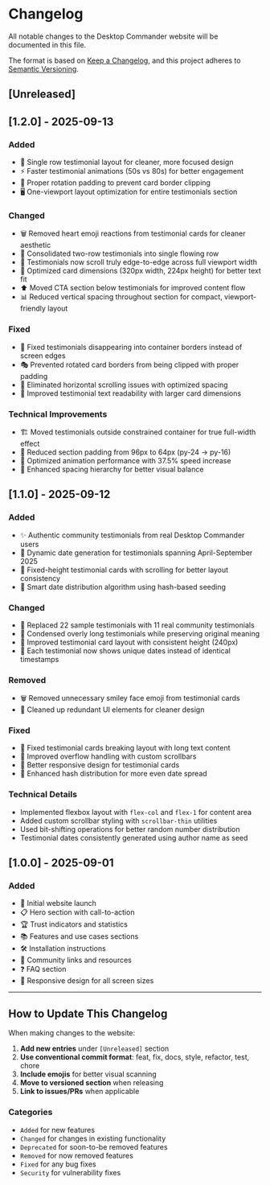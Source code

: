 # Changelog

All notable changes to the Desktop Commander website will be documented in this file.

The format is based on [Keep a Changelog](https://keepachangelog.com/en/1.0.0/),
and this project adheres to [Semantic Versioning](https://semver.org/spec/v2.0.0.html).

## [Unreleased]

## [1.2.0] - 2025-09-13

### Added
- 🎨 Single row testimonial layout for cleaner, more focused design
- ⚡ Faster testimonial animations (50s vs 80s) for better engagement
- 📐 Proper rotation padding to prevent card border clipping
- 🖥️ One-viewport layout optimization for entire testimonials section

### Changed
- 🗑️ Removed heart emoji reactions from testimonial cards for cleaner aesthetic
- 📏 Consolidated two-row testimonials into single flowing row
- 🌊 Testimonials now scroll truly edge-to-edge across full viewport width
- 📱 Optimized card dimensions (320px width, 224px height) for better text fit
- ⬆️ Moved CTA section below testimonials for improved content flow
- 📊 Reduced vertical spacing throughout section for compact, viewport-friendly layout

### Fixed
- 🔧 Fixed testimonials disappearing into container borders instead of screen edges
- 🎭 Prevented rotated card borders from being clipped with proper padding
- 📱 Eliminated horizontal scrolling issues with optimized spacing
- 🎯 Improved testimonial text readability with larger card dimensions

### Technical Improvements
- 🏗️ Moved testimonials outside constrained container for true full-width effect
- 📐 Reduced section padding from 96px to 64px (py-24 → py-16)
- 🔄 Optimized animation performance with 37.5% speed increase
- 🎨 Enhanced spacing hierarchy for better visual balance

## [1.1.0] - 2025-09-12

### Added
- ✨ Authentic community testimonials from real Desktop Commander users
- 🎨 Dynamic date generation for testimonials spanning April-September 2025
- 📱 Fixed-height testimonial cards with scrolling for better layout consistency
- 🎯 Smart date distribution algorithm using hash-based seeding

### Changed
- 🔄 Replaced 22 sample testimonials with 11 real community testimonials
- 📝 Condensed overly long testimonials while preserving original meaning
- 🎨 Improved testimonial card layout with consistent height (240px)
- 📅 Each testimonial now shows unique dates instead of identical timestamps

### Removed
- 🗑️ Removed unnecessary smiley face emoji from testimonial cards
- 🧹 Cleaned up redundant UI elements for cleaner design

### Fixed
- 🐛 Fixed testimonial cards breaking layout with long text content
- 🎨 Improved overflow handling with custom scrollbars
- 📱 Better responsive design for testimonial cards
- 🔧 Enhanced hash distribution for more even date spread

### Technical Details
- Implemented flexbox layout with `flex-col` and `flex-1` for content area
- Added custom scrollbar styling with `scrollbar-thin` utilities  
- Used bit-shifting operations for better random number distribution
- Testimonial dates consistently generated using author name as seed

## [1.0.0] - 2025-09-01

### Added
- 🚀 Initial website launch
- 📋 Hero section with call-to-action
- 🏆 Trust indicators and statistics
- 📚 Features and use cases sections
- 🛠️ Installation instructions
- 💬 Community links and resources
- ❓ FAQ section
- 📱 Responsive design for all screen sizes

---

## How to Update This Changelog

When making changes to the website:

1. **Add new entries** under `[Unreleased]` section
2. **Use conventional commit format**: feat, fix, docs, style, refactor, test, chore
3. **Include emojis** for better visual scanning
4. **Move to versioned section** when releasing
5. **Link to issues/PRs** when applicable

### Categories
- `Added` for new features
- `Changed` for changes in existing functionality  
- `Deprecated` for soon-to-be removed features
- `Removed` for now removed features
- `Fixed` for any bug fixes
- `Security` for vulnerability fixes
